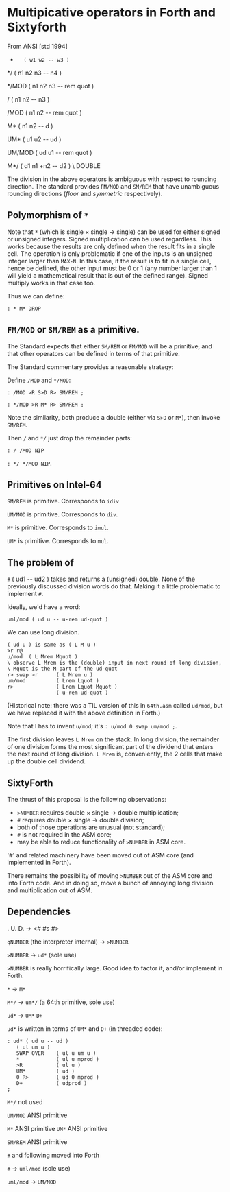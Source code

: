 # Multipicative operators in Forth and Sixtyforth

From ANSI [std 1994]

*       ( w1 w2 -- w3 )

*/      ( n1 n2 n3 -- n4 )

*/MOD   ( n1 n2 n3 -- rem quot )

/       ( n1 n2 -- n3 )

/MOD    ( n1 n2 -- rem quot )

M*      ( n1 n2 -- d )

UM*     ( u1 u2 -- ud )

UM/MOD  ( ud u1 -- rem quot )

M*/     ( d1 n1 +n2 -- d2 )                             \ DOUBLE

The division in the above operators is ambiguous
with respect to rounding direction.
The standard provides `FM/MOD` and `SM/REM` that have
unambiguous rounding directions
(_floor_ and _symmetric_ respectively).

## Polymorphism of `*`

Note that `*` (which is single × single → single)
can be used for either signed or unsigned integers.
Signed multiplication can be used regardless.
This works because
the results are only defined when the result fits in a single cell.
The operation is only problematic if one of the inputs
is an unsigned integer larger than `MAX-N`.
In this case, if the result is to fit in a single cell,
hence be defined,
the other input must be 0 or 1
(any number larger than 1 will yield a mathemetical result
that is out of the defined range).
Signed multiply works in that case too.

Thus we can define:

`: * M* DROP`

## `FM/MOD` or `SM/REM` as a primitive.

The Standard expects that
either `SM/REM` or `FM/MOD` will be a primitive,
and that other operators can be defined
in terms of that primitive.

The Standard commentary provides a reasonable strategy:

Define `/MOD` and `*/MOD`:

`: /MOD >R S>D R> SM/REM ;`

`: */MOD >R M* R> SM/REM ;`

Note the similarity, both produce a double
(either via `S>D` or `M*`), then invoke `SM/REM`.

Then `/` and `*/` just drop the remainder parts:

`: / /MOD NIP`

`: */ */MOD NIP`.

## Primitives on Intel-64

`SM/REM` is primitive.
Corresponds to `idiv`

`UM/MOD` is primitive.
Corresponds to `div`.

`M*` is primitive.
Corresponds to `imul`.

`UM*` is primitive.
Corresponds to `mul`.

## The problem of #

`#` ( ud1 -- ud2 ) takes and returns a (unsigned) double.
None of the previously discussed division words do that.
Making it a little problematic to implement `#`.

Ideally, we'd have a word:

`uml/mod ( ud u -- u-rem ud-quot )`

We can use long division.

```
( ud u ) is same as ( L M u )
>r r@
u/mod  ( L Mrem Mquot )
\ observe L Mrem is the (double) input in next round of long division,
\ Mquot is the M part of the ud-quot
r> swap >r      ( L Mrem u )
um/mod          ( Lrem Lquot )
r>              ( Lrem Lquot Mquot )
                ( u-rem ud-quot )
```

(Historical note: there was a TIL version of this
in `64th.asm` called `ud/mod`,
but we have replaced it with the above definition in Forth.)

Note that I has to invent `u/mod`;
it's `: u/mod 0 swap um/mod ;`.

The first division leaves `L Mrem` on the stack.
In long division,
the remainder of one division forms the most significant part
of the dividend that enters the next round of long division.
`L Mrem` is, conveniently,
the 2 cells that make up the double cell dividend.

## SixtyForth

The thrust of this proposal is the following observations:

- `>NUMBER` requires double × single → double multiplication;
- `#` requires double × single → double division;
- both of those operations are unusual (not standard);
- `#` is not required in the ASM core;
- may be able to reduce functionality of `>NUMBER` in ASM core.

'#' and related machinery have been moved out of ASM core
(and implemented in Forth).

There remains the possibility of moving
`>NUMBER` out of the ASM core and into Forth code.
And in doing so, move a bunch of
annoying long division and multiplication out of ASM.

## Dependencies


. U. D. -> <# #s #>

`qNUMBER` (the interpreter internal) -> `>NUMBER`

`>NUMBER` -> `ud*` (sole use)

`>NUMBER` is really horrifically large.
Good idea to factor it, and/or implement in Forth.

`*` -> `M*`

`M*/` -> `um*/` (a 64th primitive, sole use)

`ud*` -> `UM*` `D+`

`ud*` is written in terms of `UM*` and `D+` (in threaded code):

    : ud* ( ud u -- ud )
       ( ul um u )
       SWAP OVER    ( ul u um u )
       *            ( ul u mprod )
       >R           ( ul u )
       UM*          ( ud )
       0 R>         ( ud 0 mprod )
       D+           ( udprod )
    ;

`M*/` not used

`UM/MOD` ANSI primitive

`M*` ANSI primitive
`UM*` ANSI primitive

`SM/REM` ANSI primitive

`#` and following moved into Forth

`#` -> `uml/mod` (sole use)

`uml/mod` -> `UM/MOD`
